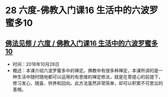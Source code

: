# 28 六度-佛教入门课16 生活中的六波罗蜜多10

## [佛法见修 / 六度 / 佛教入门课16 生活中的六波罗蜜多10](https://www.fohuifayu.com/index.php/huideng-jiangtang/fofa-jianxiu/liu-du/3481-l18091)

- 时间：2018年10月28日
- 概述：本课介绍六波罗蜜多中的禅定。佛教中有很多种禅定，本课所讲的是一种生活中随时随地都可以运用的有思维的禅定修法，就是在菩提心的前提下，修习发心、随喜、供养和回向。此方法虽然非常简单，却可以积累不可思议的善根。